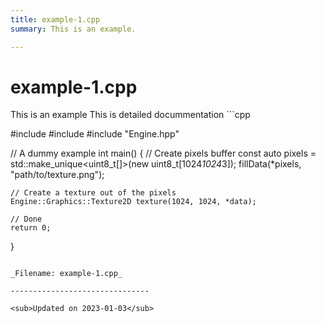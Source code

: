 ```yaml
---
title: example-1.cpp
summary: This is an example. 

---
```


# example-1.cpp



This is an example This is detailed docummentation ```cpp

#include <iostream>
#include <memory>
#include "Engine.hpp"

// A dummy example 
int main() {
    // Create pixels buffer
    const auto pixels = std::make_unique<uint8_t[]>(new uint8_t[1024*1024*3]);
    fillData(*pixels, "path/to/texture.png");

    // Create a texture out of the pixels
    Engine::Graphics::Texture2D texture(1024, 1024, *data);

    // Done
    return 0;
}
```

_Filename: example-1.cpp_

-------------------------------

<sub>Updated on 2023-01-03</sub>
